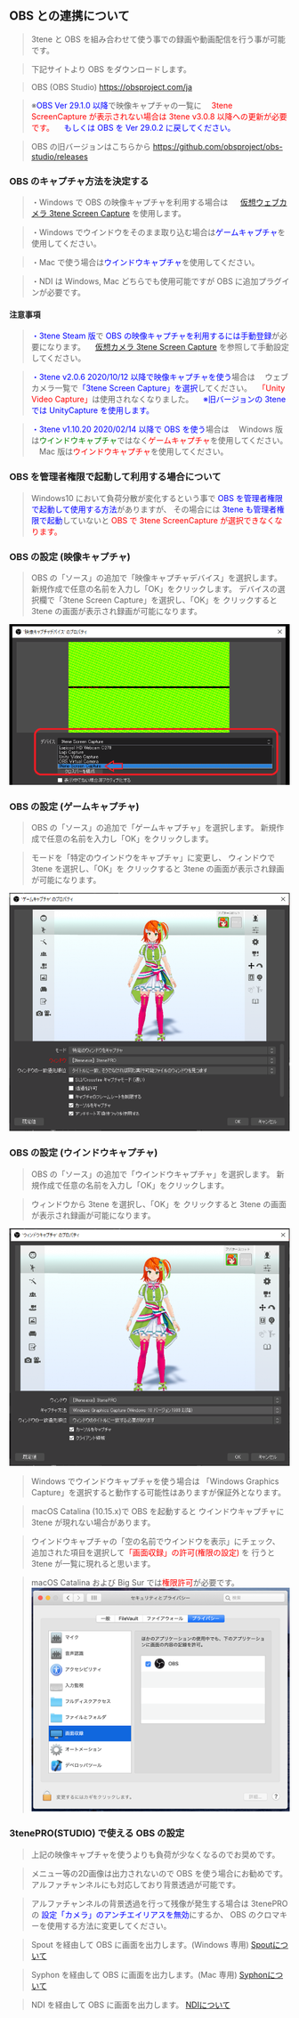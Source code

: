 ## OBS との連携について

>3tene と OBS を組み合わせて使う事での録画や動画配信を行う事が可能です。

>下記サイトより OBS をダウンロードします。

>OBS (OBS Studio)
>https://obsproject.com/ja

>※<font color="Blue">OBS Ver 29.1.0 以降</font>で映像キャプチャの一覧に
>　<font color="Red">3tene ScreenCapture が表示されない場合は 3tene v3.0.8 以降への更新が必要です。</font>
>　<font color="Blue">もしくは OBS を Ver 29.0.2 に戻してください。</font>

>OBS の旧バージョンはこちらから
>https://github.com/obsproject/obs-studio/releases


### OBS のキャプチャ方法を決定する

>・Windows で OBS の映像キャプチャを利用する場合は
>　 [仮想ウェブカメラ 3tene Screen Capture](#VirtualWebCamera.md) を使用します。

>・Windows でウインドウをそのまま取り込む場合は<font color="Blue">ゲームキャプチャ</font>を使用してください。

>・Mac で使う場合は<font color="Blue">ウインドウキャプチャ</font>を使用してください。

>・NDI は Windows, Mac どちらでも使用可能ですが OBS に追加プラグインが必要です。


#### 注意事項

><font color="Blue">・3tene Steam 版</font>で<font color="Blue"> OBS の映像キャプチャを利用するには手動登録</font>が必要になります。
>　[仮想カメラ 3tene Screen Capture](#VirtualWebCamera.md) を参照して手動設定してください。

><font color="Blue">・3tene v2.0.6 2020/10/12 以降で映像キャプチャを使う</font>場合は
>　ウェブカメラ一覧で<font color="Blue">「3tene Screen Capture」を選択</font>してください。
>　<font color="Red">「Unity Video Capture」</font>は使用されなくなりました。
>　<font color="Blue">※旧バージョンの 3tene では UnityCapture を使用します。</font>

><font color="Blue">・3tene v1.10.20 2020/02/14 以降で OBS を使う</font>場合は
>　Windows 版は<font color="Green">ウインドウキャプチャ</font>ではなく<font color="Red">ゲームキャプチャ</font>を使用してください。
>　Mac 版は<font color="Red">ウインドウキャプチャ</font>を使用してください。


### OBS を管理者権限で起動して利用する場合について

>Windows10 において負荷分散が変化するという事で
><font color="Blue">OBS を管理者権限で起動して使用する方法</font>がありますが、
>その場合には <font color="Blue">3tene も管理者権限で起動</font>していないと
><font color="Red">OBS で 3tene ScreenCapture が選択できなくなります。</font>


### OBS の設定 (映像キャプチャ)

>OBS の「ソース」の追加で「映像キャプチャデバイス」を選択します。
>新規作成で任意の名前を入力し「OK」をクリックします。
>デバイスの選択欄で「3tene Screen Capture」を選択し、「OK」を
>クリックすると 3tene の画面が表示され録画が可能になります。

![画像](image/obs_02.png "")


### OBS の設定 (ゲームキャプチャ)

>OBS の「ソース」の追加で「ゲームキャプチャ」を選択します。
>新規作成で任意の名前を入力し「OK」をクリックします。

>モードを「特定のウインドウをキャプチャ」に変更し、
>ウィンドウで 3tene を選択し、「OK」を
>クリックすると 3tene の画面が表示され録画が可能になります。

![画像](image/obs_01.png "")


### OBS の設定 (ウインドウキャプチャ)

>OBS の「ソース」の追加で「ウインドウキャプチャ」を選択します。
>新規作成で任意の名前を入力し「OK」をクリックします。

>ウィンドウから 3tene を選択し、「OK」を
>クリックすると 3tene の画面が表示され録画が可能になります。

![画像](image/obs_03.png "")

>Windows でウインドウキャプチャを使う場合は
>「Windows Graphics Capture」を選択すると動作する可能性はありますが保証外となります。

>macOS Catalina (10.15.x)で OBS を起動すると
>ウインドウキャプチャに 3tene が現れない場合があります。

>ウインドウキャプチャの「空の名前でウインドウを表示」にチェック、
>追加された項目を選択して<font color="Red">「画面収録」の許可(権限の設定)</font> を
>行うと 3tene が一覧に現れると思います。

>macOS Catalina および Big Sur では<font color="Red">権限許可</font>が必要です。
>![画像](image/obs_04.png "")


### 3tenePRO(STUDIO) で使える OBS の設定

>上記の映像キャプチャを使うよりも負荷が少なくなるのでお奨めです。

>メニュー等の2D画像は出力されないので OBS を使う場合にお勧めです。
>アルファチャンネルにも対応しており背景透過が可能です。

>アルファチャンネルの背景透過を行って残像が発生する場合は 3tenePRO の
><font color="Blue">設定「カメラ」のアンチエイリアスを無効</font>にするか、
>OBS のクロマキーを使用する方法に変更してください。

>Spout を経由して OBS に画面を出力します。(Windows 専用)
>[Spoutについて](#Spout.md)

>Syphon を経由して OBS に画面を出力します。(Mac 専用)
>[Syphonについて](#Syphon.md)

>NDI を経由して OBS に画面を出力します。
>[NDIについて](#NDI.md)




